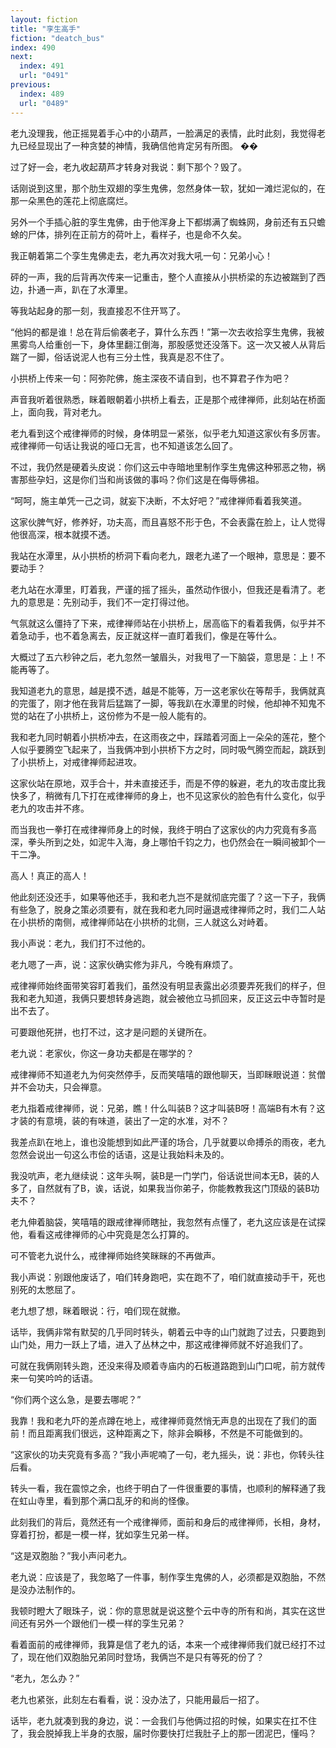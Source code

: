 ```yaml
---
layout: fiction
title: "孪生高手"
fiction: "deatch_bus"
index: 490
next:
  index: 491
  url: "0491"
previous:
  index: 489
  url: "0489"
---
```

老九没理我，他正摇晃着手心中的小葫芦，一脸满足的表情，此时此刻，我觉得老九已经显现出了一种贪婪的神情，我确信他肯定另有所图。  ��

过了好一会，老九收起葫芦才转身对我说：剩下那个？毁了。

话刚说到这里，那个肋生双翅的孪生鬼佛，忽然身体一软，犹如一滩烂泥似的，在那一朵黑色的莲花上彻底腐烂。

另外一个手插心脏的孪生鬼佛，由于他浑身上下都绑满了蜘蛛网，身前还有五只蟾蜍的尸体，排列在正前方的荷叶上，看样子，也是命不久矣。

我正朝着第二个孪生鬼佛走去，老九再次对我大吼一句：兄弟小心！

砰的一声，我的后背再次传来一记重击，整个人直接从小拱桥梁的东边被踹到了西边，扑通一声，趴在了水潭里。

等我站起身的那一刻，我直接忍不住开骂了。

“他妈的都是谁！总在背后偷袭老子，算什么东西！”第一次去收拾孪生鬼佛，我被黑雾鸟人给重创一下，身体里翻江倒海，那股感觉还没落下。这一次又被人从背后踹了一脚，俗话说泥人也有三分土性，我真是忍不住了。

小拱桥上传来一句：阿弥陀佛，施主深夜不请自到，也不算君子作为吧？

声音我听着很熟悉，眯着眼朝着小拱桥上看去，正是那个戒律禅师，此刻站在桥面上，面向我，背对老九。

老九看到这个戒律禅师的时候，身体明显一紧张，似乎老九知道这家伙有多厉害。戒律禅师一句话让我说的哑口无言，也不知道该怎么回了。

不过，我仍然是硬着头皮说：你们这云中寺暗地里制作孪生鬼佛这种邪恶之物，祸害那些孕妇，这是你们当和尚该做的事吗？你们这是在侮辱佛祖。

“呵呵，施主单凭一己之词，就妄下决断，不太好吧？”戒律禅师看着我笑道。

这家伙脾气好，修养好，功夫高，而且喜怒不形于色，不会表露在脸上，让人觉得他很高深，根本就摸不透。

我站在水潭里，从小拱桥的桥洞下看向老九，跟老九递了一个眼神，意思是：要不要动手？

老九站在水潭里，盯着我，严谨的摇了摇头，虽然动作很小，但我还是看清了。老九的意思是：先别动手，我们不一定打得过他。

气氛就这么僵持了下来，戒律禅师站在小拱桥上，居高临下的看着我俩，似乎并不着急动手，也不着急离去，反正就这样一直盯着我们，像是在等什么。

大概过了五六秒钟之后，老九忽然一皱眉头，对我甩了一下脑袋，意思是：上！不能再等了。

我知道老九的意思，越是摸不透，越是不能等，万一这老家伙在等帮手，我俩就真的完蛋了，刚才他在我背后猛踹了一脚，等我趴在水潭里的时候，他却神不知鬼不觉的站在了小拱桥上，这份修为不是一般人能有的。

我和老九同时朝着小拱桥冲去，在这雨夜之中，踩踏着河面上一朵朵的莲花，整个人似乎要腾空飞起来了，当我俩冲到小拱桥下方之时，同时吸气腾空而起，跳跃到了小拱桥上，对戒律禅师起进攻。

这家伙站在原地，双手合十，并未直接还手，而是不停的躲避，老九的攻击度比我快多了，稍微有几下打在戒律禅师的身上，也不见这家伙的脸色有什么变化，似乎老九的攻击并不疼。

而当我也一拳打在戒律禅师身上的时候，我终于明白了这家伙的内力究竟有多高深，拳头所到之处，如泥牛入海，身上哪怕千钧之力，也仍然会在一瞬间被卸个一干二净。

高人！真正的高人！

他此刻还没还手，如果等他还手，我和老九岂不是就彻底完蛋了？这一下子，我俩有些急了，脱身之策必须要有，就在我和老九同时逼退戒律禅师之时，我们二人站在小拱桥的南侧，戒律禅师站在小拱桥的北侧，三人就这么对峙着。

我小声说：老九，我们打不过他的。

老九嗯了一声，说：这家伙确实修为非凡，今晚有麻烦了。

戒律禅师始终面带笑容盯着我们，虽然没有明显表露出必须要弄死我们的样子，但我和老九知道，我俩只要想转身逃跑，就会被他立马抓回来，反正这云中寺暂时是出不去了。

可要跟他死拼，也打不过，这才是问题的关键所在。

老九说：老家伙，你这一身功夫都是在哪学的？

戒律禅师不知道老九为何突然停手，反而笑嘻嘻的跟他聊天，当即眯眼说道：贫僧并不会功夫，只会禅意。

老九指着戒律禅师，说：兄弟，瞧！什么叫装B？这才叫装B呀！高端B有木有？这才装的有意境，装的有味道，装出了一定的水准，对不？

我差点趴在地上，谁也没能想到如此严谨的场合，几乎就要以命搏杀的雨夜，老九忽然会说出一句这么市侩的话语，这是让我始料未及的。

我没吭声，老九继续说：这年头啊，装B是一门学门，俗话说世间本无B，装的人多了，自然就有了B，诶，话说，如果我当你弟子，你能教教我这门顶级的装B功夫不？

老九伸着脑袋，笑嘻嘻的跟戒律禅师瞎扯，我忽然有点懂了，老九这应该是在试探他，看看这戒律禅师的心中究竟是怎么打算的。

可不管老九说什么，戒律禅师始终笑眯眯的不再做声。

我小声说：别跟他废话了，咱们转身跑吧，实在跑不了，咱们就直接动手干，死也别死的太憋屈了。

老九想了想，眯着眼说：行，咱们现在就撤。

话毕，我俩非常有默契的几乎同时转头，朝着云中寺的山门就跑了过去，只要跑到山门处，用力一跃上了墙，进入了丛林之中，那这戒律禅师就不好追我们了。

可就在我俩刚转头跑，还没来得及顺着寺庙内的石板道路跑到山门口呢，前方就传来一句笑吟吟的话语。

“你们两个这么急，是要去哪呢？”

我靠！我和老九吓的差点蹲在地上，戒律禅师竟然悄无声息的出现在了我们的面前！而且距离我们很远，这种距离之下，除非会瞬移，不然是不可能做到的。

“这家伙的功夫究竟有多高？”我小声呢喃了一句，老九摇头，说：非也，你转头往后看。

转头一看，我在震惊之余，也终于明白了一件很重要的事情，也顺利的解释通了我在虹山寺里，看到那个满口乱牙的和尚的怪像。

此刻我们的背后，竟然还有一个戒律禅师，面前和身后的戒律禅师，长相，身材，穿着打扮，都是一模一样，犹如孪生兄弟一样。

“这是双胞胎？”我小声问老九。

老九说：应该是了，我忽略了一件事，制作孪生鬼佛的人，必须都是双胞胎，不然是没办法制作的。

我顿时瞪大了眼珠子，说：你的意思就是说这整个云中寺的所有和尚，其实在这世间还有另外一个跟他们一模一样的孪生兄弟？

看着面前的戒律禅师，我算是信了老九的话，本来一个戒律禅师我们就已经打不过了，现在他们双胞胎兄弟同时登场，我俩岂不是只有等死的份了？

“老九，怎么办？”

老九也紧张，此刻左右看看，说：没办法了，只能用最后一招了。

话毕，老九就凑到我的身边，说：一会我们与他俩过招的时候，如果实在扛不住了，我会脱掉我上半身的衣服，届时你要快打烂我肚子上的那一团泥巴，懂吗？